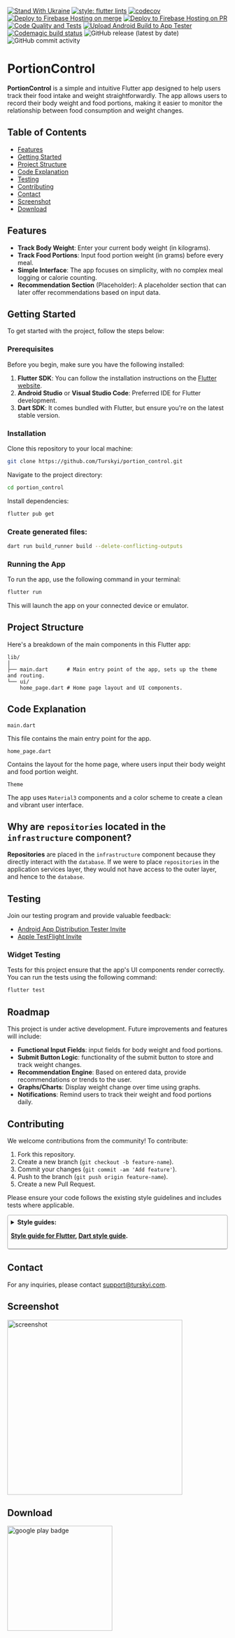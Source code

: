 [![Stand With Ukraine](https://raw.githubusercontent.com/vshymanskyy/StandWithUkraine/main/banner-direct-single.svg)](https://stand-with-ukraine.pp.ua)
[![style: flutter lints](https://img.shields.io/badge/style-flutter__lints-blue)](https://pub.dev/packages/flutter_lints)
[![codecov](https://codecov.io/gh/Turskyi/portion_control/graph/badge.svg?token=66LWUIL7WJ)](https://codecov.io/gh/Turskyi/portion_control)
[![Deploy to Firebase Hosting on merge](https://github.com/Turskyi/portion_control/actions/workflows/firebase-hosting-merge.yml/badge.svg)](https://github.com/Turskyi/portion_control/actions/workflows/firebase-hosting-merge.yml)
[![Deploy to Firebase Hosting on PR](https://github.com/Turskyi/portion_control/actions/workflows/firebase-hosting-pull-request.yml/badge.svg)](https://github.com/Turskyi/portion_control/actions/workflows/firebase-hosting-pull-request.yml)
[![Code Quality and Tests](https://github.com/Turskyi/portion_control/actions/workflows/code_quality_tests.yml/badge.svg)](https://github.com/Turskyi/portion_control/actions/workflows/code_quality_tests.yml)
[![Upload Android Build to App Tester](https://github.com/Turskyi/portion_control/actions/workflows/flutter_android_ci.yml/badge.svg)](https://github.com/Turskyi/portion_control/actions/workflows/flutter_android_ci.yml)
[![Codemagic build status](https://api.codemagic.io/apps/67b7c966163430e15999e56f/67b7c966163430e15999e56e/status_badge.svg)](https://codemagic.io/app/67b7c966163430e15999e56f/67b7c966163430e15999e56e/latest_build)
![GitHub release (latest by date)](https://img.shields.io/github/v/release/Turskyi/portion_control)
<img alt="GitHub commit activity" src="https://img.shields.io/github/commit-activity/m/Turskyi/portion_control">

# PortionControl

**PortionControl** is a simple and intuitive Flutter app designed to help users
track their food intake and weight straightforwardly. The app allows users to
record their body weight and food portions, making it easier to monitor the
relationship between food consumption and weight changes.

## Table of Contents

- [Features](#features)
- [Getting Started](#getting-started)
- [Project Structure](#project-structure)
- [Code Explanation](#code-explanation)
- [Testing](#testing)
- [Contributing](#contributing)
- [Contact](#contact)
- [Screenshot](#screenshot)
- [Download](#download)

## Features

- **Track Body Weight**: Enter your current body weight (in kilograms).
- **Track Food Portions**: Input food portion weight (in grams) before every
  meal.
- **Simple Interface**: The app focuses on simplicity, with no complex meal
  logging or calorie counting.
- **Recommendation Section** (Placeholder): A placeholder section that can later
  offer recommendations based on input data.

## Getting Started

To get started with the project, follow the steps below:

### Prerequisites

Before you begin, make sure you have the following installed:

1. **Flutter SDK**: You can follow the installation instructions on the
   [Flutter website](https://docs.flutter.dev/get-started/install).
2. **Android Studio** or **Visual Studio Code**: Preferred IDE for Flutter
   development.
3. **Dart SDK**: It comes bundled with Flutter, but ensure you&#39;re on the
   latest
   stable version.

### Installation

Clone this repository to your local machine:

```bash
git clone https://github.com/Turskyi/portion_control.git
```

Navigate to the project directory:

```bash
cd portion_control
```

Install dependencies:

```bash
flutter pub get
```

### Create generated files:

```bash
dart run build_runner build --delete-conflicting-outputs
```

### Running the App

To run the app, use the following command in your terminal:

```bash
flutter run
```

This will launch the app on your connected device or emulator.

## Project Structure

Here&apos;s a breakdown of the main components in this Flutter app:

```
lib/
│
├── main.dart      # Main entry point of the app, sets up the theme and routing.
└── ui/
    home_page.dart # Home page layout and UI components.
```

## Code Explanation

`main.dart`

This file contains the main entry point for the app.

`home_page.dart`

Contains the layout for the home page, where users input their body weight and
food portion weight.

`Theme`

The app uses `Material3` components and a color scheme to create a clean and
vibrant user interface.

## Why are `repositories` located in the `infrastructure` component?

**Repositories** are placed in the `infrastructure` component because they
directly interact with the `database`. If we were to place `repositories` in
the application services layer, they would not have access to the outer layer,
and hence to the `database`.

## Testing

Join our testing program and provide valuable feedback:

- [Android App Distribution Tester Invite](https://appdistribution.firebase.dev/i/3a90590762e477b7)
- [Apple TestFlight Invite](https://testflight.apple.com/join/aJkP43FB)

### Widget Testing

Tests for this project ensure that the app&#39;s UI components render correctly.
You can run the tests using the following command:

```bash
flutter test
```

## Roadmap

This project is under active development. Future improvements and features will
include:

- **Functional Input Fields**: input fields for body weight and food portions.
- **Submit Button Logic**: functionality of the submit button to store and
  track weight changes.
- **Recommendation Engine**: Based on entered data, provide recommendations or
  trends to the user.
- **Graphs/Charts**: Display weight change over time using graphs.
- **Notifications**: Remind users to track their weight and food portions daily.

## Contributing

We welcome contributions from the community!
To contribute:

1. Fork this repository.
2. Create a new branch (`git checkout -b feature-name`).
3. Commit your changes (`git commit -am 'Add feature'`).
4. Push to the branch (`git push origin feature-name`).
5. Create a new Pull Request.

Please ensure your code follows the existing style guidelines and includes
tests where applicable.

<details style="border: 1px solid #aaa; border-radius: 4px; padding: 0.5em 0.5em 0;">
  <summary style="font-weight: bold; margin: -0.5em -0.5em 0; padding: 0.5em; border-bottom: 1px solid #aaa;">Style guides:

[Style guide for Flutter](https://github.com/flutter/flutter/wiki/Style-guide-for-Flutter-repo),
[Dart style guide](https://dart.dev/effective-dart).

  </summary>

- [DO use trailing commas for all function calls and declarations unless the function call or definition, from the start of the function name up to the closing parenthesis, fits in a single line.](https://dart-lang.github.io/linter/lints/require_trailing_commas.html)

- [DON'T cast a nullable value to a non-nullable type. This hides a null check and most of the time it is not what is expected.](https://dart-lang.github.io/linter/lints/avoid_as.html)

- [PREFER using
  `const` for instantiating constant constructors](https://dart-lang.github.io/linter/lints/prefer_const_constructors.html)

If a constructor can be invoked as const to produce a canonicalized instance,
it's preferable to do so.

- [DO sort constructor declarations before other members](https://dart-lang.github.io/linter/lints/sort_constructors_first.html)

- ### Avoid Mental Mapping

A single-letter name is a poor choice; it&#39;s just a placeholder that the
reader must mentally map to the actual concept. There can be no worse reason
for using the name `c` than because `a` and `b` were already taken.

- ### Method names

Methods should have verb or verb phrase names like `postPayment`, `deletePage`,
or `save`. Accessors, mutators, and predicates should be named for their value
and prefixed with `get`…, `set`…, and `is`… respectively.

- ### Use Intention-Revealing Names

If a name requires a comment, then the name does not reveal its intent.

- ### Use Pronounceable Names

If you can&#39;t pronounce it, you can&#39;t discuss it without sounding silly.

- ### Class Names

Classes and objects should have noun or noun phrase names and not include
indistinct noise words:

```dart
GOOD: Customer, WikiPage, Account, AddressParser.
BAD: Manager, Processor, Data, Info
```

- ### Functions should be small

Functions should hardly ever be 20 lines long.
Blocks within `if` statements, `else` statements, `while` statements, and so on
should be **_one_** line long. Probably that line should be a function call.

- ### Functions should do one thing

To know that a function is doing more than “one thing” is if you can extract
another function from it with a name that is not merely a restatement of its
implementation.

- ### One Level of Abstraction per Function

We want the code to read like a top-down narrative. We want every function to
be followed by those at the next level of abstraction so that we can read the
program, descending one level of abstraction at a time as we read down the list
of functions.

- ### Dependent Functions

If one function calls another, they should be vertically close, and the caller
should be **_above_** the callee, if possible.

- ### Use Descriptive Names

Don&#39;t be afraid to make a name long. A long descriptive name is better than
a short enigmatic name. A long descriptive name is better than a long
descriptive comment.

- ### Function Arguments

The ideal number of arguments for a function is zero (niladic). Next comes one
(monadic), followed closely by two (dyadic). Three arguments (triadic) should
be avoided where possible.

GOOD:`includeSetupPage()`

BAD: `includeSetupPageInto(newPageContent)`

- ### Flag Arguments

Flag arguments are ugly. Passing a boolean into a function is a truly terrible
practice. It immediately complicates the signature of the method, loudly
proclaiming that this function does more than one thing. It does one thing if
the flag is true and another if the flag is false!

GOOD: `renderForSuite()`
`renderForSingleTest()`

BAD: `render(bool isSuite)`

- ### Explain Yourself in Code

Only the code can truly tell you what it does. Comments are, at best, a
necessary evil. Rather than spend your time writing the comments that explain
the mess you&#39;ve made, spend it cleaning that mess. Inaccurate comments are
far worse than no comments at all.

BAD:
`// Check to see if the employee is eligible for full benefits`
`if((employee.flags & hourlyFlag) && (employee.age > 65))`

GOOD:
`if (employee.isEligibleForFullBenefits())`

- ### TODO Comments

Nowadays, good IDEs provide special gestures and features to locate all the
`//TODO` comments, so it&#39;s not likely that they will get lost.

- ### Public APIs

There is nothing quite so helpful and satisfying as a well-described public API.
It would be challenging, at best, to write programs without them.

```dart
/// dart doc comment
```

- ### Commented-Out Code

We&#39;ve had good source code control systems for a very long time now. Those
systems will remember the code for us. We don&#39;t have to comment it out
anymore.

- ### Position Markers

In general, they are the clutter that should be eliminated—especially the noisy
train of slashes at the end. If you overuse banners, they&#39;ll fall into the
background noise and be ignored.

```dart
// Actions //////////////////////////////////
```

- ### Don&#39;t Return Null

When we return `null`, we are essentially creating work for ourselves and
foisting problems upon our callers. All it takes is one missing `null` check to
send an app spinning out of control.

- ### Don&#39;t Pass Null

In most programming languages, there is no **GOOD** way to deal with a `null`
that is passed by a caller accidentally. Because this is the case, the rational
approach is to forbid passing null by default. When you do, you can code with
the knowledge that a `null` in an argument list is an indication of a problem,
and end up with far fewer careless mistakes.

- ### Classes Should Be Small!

With functions, we measured size by counting physical lines. With classes, we
use a different measure. **We count responsibilities.** The Single
Responsibility Principle (SRP) states that a class or module should have one,
and only one, reason to change. The name of a class should describe what
responsibilities it fulfills. The more ambiguous the class name, the more
likely it has too many responsibilities. The problem is that too many of us
think that we are done once the program works. We move on to the next problem
rather than going back and breaking the overstuffed classes into decoupled
units with single responsibilities.

- ### Artificial Coupling

In general, an artificial coupling is a coupling between two modules that
serves no direct purpose. It is a result of putting a variable, constant, or
function in a temporarily convenient, though inappropriate, location. For
example, general `enum`s should not be contained within more specific classes
because this forces the app to know about these more specific classes. The same
goes for general purpose `static` functions being declared in specific classes.

- ### Prefer Polymorphism to If/Else or Switch/Case

There may be no more than one switch statement for a given type of selection.
The cases in that switch statement must create polymorphic objects that take
the place of other such switch statements in the rest of the system.

- ### Replace Magic Numbers with Named Constants

In general, it is a bad idea to have raw numbers in your code. You should hide
them behind well-named constants. The term “Magic Number” does not apply only
to numbers. It applies to any token that has a value that is not
self-describing.

- ## Encapsulate Conditionals

Boolean logic is hard enough to understand without having to see it in the
context of an `if` or `while` statement. Extract functions that explain the
intent of the conditional.

GOOD: `if(shouldBeDeleted(timer))`

BAD: `if (timer.hasExpired() && !timer.isRecurrent())`

- ### Avoid Negative Conditionals

Negatives are just a bit harder to understand than positives. So, when
possible, conditionals should be expressed as positives.

GOOD: `if (buffer.shouldCompact())`

BAD: `if (!buffer.shouldNotCompact())`

- ### Encapsulate Boundary Conditions

Boundary conditions are hard to keep track of. Put the processing for them in
one place.

```
BAD: 
if(level + 1 < tags.length) {
  parts = Parse(body, tags, level + 1, offset + endTag);
  body = null;
}

GOOD:
int nextLevel = level + 1;
if (nextLevel < tags.length) {
  parts = Parse(body, tags, nextLevel, offset + endTag);
  body = null;
}
```

- ### Constants versus Enums

Don&#39;t keep using the old trick of public `static` `final` `int`s. `enum`s
can have methods and fields. This makes them very powerful tools that allow much
more expression and flexibility.

</details>

## Contact

For any inquiries, please contact
[support@turskyi.com](mailto:support@turskyi.com).

## Screenshot

<!--suppress CheckImageSize -->
<img src="screenshots/Screenshot_20250208_180426.png" width="400"  alt="screenshot">

## Download

<a href="https://play.google.com/store/apps/details?id=com.turskyi.portion_control" target="_blank">
<img src="https://play.google.com/intl/en_gb/badges/static/images/badges/en_badge_web_generic.png" width=240  alt="google play badge"/>
</a>

